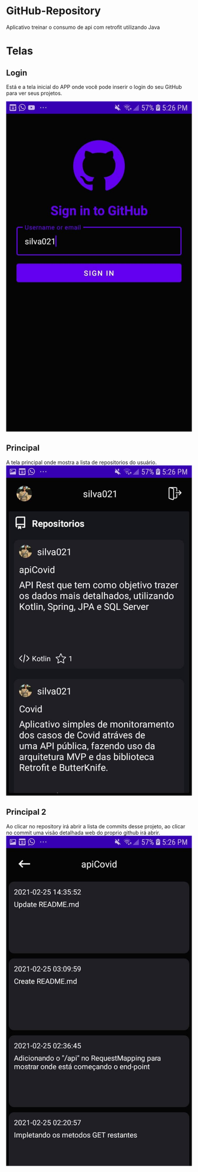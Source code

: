 # GitHub-Repository 
Aplicativo treinar o consumo de api com retrofit utilizando Java


# Telas

## Login
Está e a tela inicial do APP onde você pode inserir o login do seu GitHub para ver seus projetos.

![ScreenShot](https://github.com/silva021/GitHub-Repository/blob/master/assets/github_login.jpg)


## Principal 
A tela principal onde mostra a lista de repositorios do usuário.
![ScreenShot](https://github.com/silva021/GitHub-Repository/blob/master/assets/github_main.jpg)

## Principal 2
Ao clicar no repository irá abrir a lista de commits desse projeto, ao clicar no commit uma visão detalhada web do proprio github irá abrir.
![ScreenShot](https://github.com/silva021/GitHub-Repository/blob/master/assets/github_commit.jpg)
 
